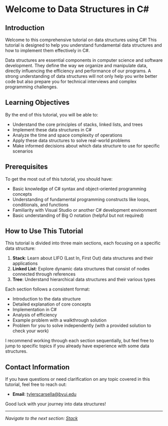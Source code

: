 # Welcome to Data Structures in C#

## Introduction

Welcome to this comprehensive tutorial on data structures using C#! This tutorial is designed to help you understand fundamental data structures and how to implement them effectively in C#.

Data structures are essential components in computer science and software development. They define the way we organize and manipulate data, directly influencing the efficiency and performance of our programs. A strong understanding of data structures will not only help you write better code but also prepare you for technical interviews and complex programming challenges.

## Learning Objectives

By the end of this tutorial, you will be able to:

- Understand the core principles of stacks, linked lists, and trees
- Implement these data structures in C#
- Analyze the time and space complexity of operations
- Apply these data structures to solve real-world problems
- Make informed decisions about which data structure to use for specific scenarios

## Prerequisites

To get the most out of this tutorial, you should have:

- Basic knowledge of C# syntax and object-oriented programming concepts
- Understanding of fundamental programming constructs like loops, conditionals, and functions
- Familiarity with Visual Studio or another C# development environment
- Basic understanding of Big O notation (helpful but not required)

## How to Use This Tutorial

This tutorial is divided into three main sections, each focusing on a specific data structure:

1. **Stack**: Learn about LIFO (Last In, First Out) data structures and their applications
2. **Linked List**: Explore dynamic data structures that consist of nodes connected through references
3. **Tree**: Understand hierarchical data structures and their various types

Each section follows a consistent format:

- Introduction to the data structure
- Detailed explanation of core concepts
- Implementation in C#
- Analysis of efficiency
- Example problem with a walkthrough solution
- Problem for you to solve independently (with a provided solution to check your work)

I recommend working through each section sequentially, but feel free to jump to specific topics if you already have experience with some data structures.

## Contact Information

If you have questions or need clarification on any topic covered in this tutorial, feel free to reach out:

- **Email**: tylerscarsella@byui.edu

Good luck with your journey into data structures!

---

*Navigate to the next section: [Stack](1-stack.md)*